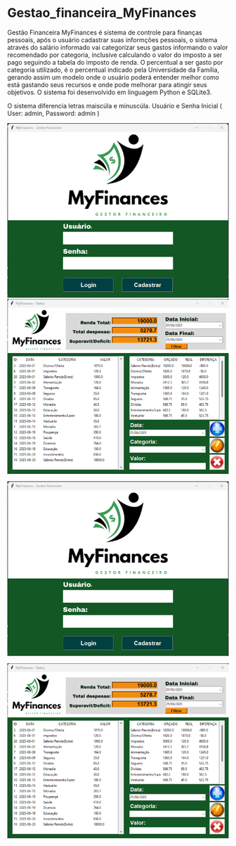 # Gestao_financeira_MyFinances
  
  Gestão Financeira MyFinances é sistema de controle para finanças pessoais, 
após o usuário cadastrar suas informções pessoais, o sistema através do 
salário informado vai categorizar seus gastos informando o valor recomendado
por categoria, inclusive calculando o valor do imposto a ser pago seguindo a
tabela do imposto de renda. O percentual a ser gasto por categoria utilizado,
é o percentual indicado pela Universidade da Família, gerando assim um modelo
onde o usuário poderá entender melhor como está gastando seus recursos e onde
pode melhorar para atingir seus objetivos.
  O sistema foi desenvolvido em linguagem Python e SQLite3.
  
  O sistema diferencia letras maiscúla e minuscúla.
  Usuário e Senha Inicial ( User: admin, Password: admin )

<p float="left">

 <img src="https://github.com/alexvcsantos/Gestao_financeira_MyFinances/blob/main/tela-sistema-login.png"/>

 <img src="https://github.com/alexvcsantos/Gestao_financeira_MyFinances/blob/main/tela-sistema-home.png"/> 

</p>

![alt text](https://github.com/alexvcsantos/Gestao_financeira_MyFinances/blob/main/tela-sistema-login.png)

![alt text](https://github.com/alexvcsantos/Gestao_financeira_MyFinances/blob/main/tela-sistema-home.png)
